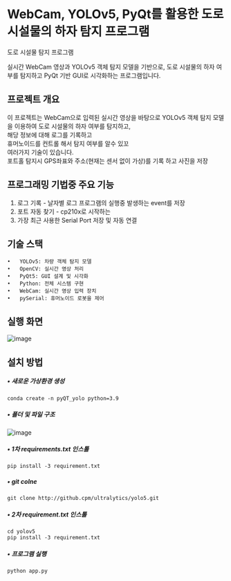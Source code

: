 # WebCam, YOLOv5, PyQt를 활용한 도로 시설물의 하자 탐지 프로그램
도로 시설물 탐지 프로그램

실시간 WebCam 영상과 YOLOv5 객체 탐지 모델을 기반으로, 도로 시설물의 하자 여부를 탐지하고 PyQt 기반 GUI로 시각화하는 프로그램입니다.


## 프로젝트 개요

이 프로젝트는 WebCam으로 입력된 실시간 영상을 바탕으로 YOLOv5 객체 탐지 모델을 이용하여 도로 시설물의 하자 여부를 탐지하고,   
해당 정보에 대해 로그를 기록하고     
휴머노이드를 컨트롤 해서 탐지 여부를 알수 있꼬    
여러가지 기술이 있습니다.  
포트홀 탐지시 GPS좌표와 주소(현재는 센서 없이 가상)를 기록 하고 사진을 저장   

## 프로그래밍 기법중 주요 기능    
1. 로그 기록 - 날자별 로그 프로그램의 실행중 발생하는 event를 저장
2. 포트 자동 찾기 - cp210x로 시작하는
3. 가장 최근 사용한 Serial Port 저장 및 자동 연결

## 기술 스택
	•	YOLOv5: 차량 객체 탐지 모델
	•	OpenCV: 실시간 영상 처리
	•	PyQt5: GUI 설계 및 시각화
	•	Python: 전체 시스템 구현
	•	WebCam: 실시간 영상 입력 장치
 	•	pySerial: 휴머노이드 로봇을 제어 
 

## 실행 화면
![image](https://github.com/user-attachments/assets/5bb18503-98bf-4292-9b42-40243229973e)


## 설치 방법
##### • 새로운 가상환경 생성
```
conda create -n pyQT_yolo python=3.9
```

##### • 폴더 및 파일 구조 
![image](https://github.com/user-attachments/assets/b7a7d8eb-0420-4a0b-94fc-00f5e81dccd8)


##### • 1차 requirements.txt 인스톨 
```
pip install -3 requirement.txt
```

##### •  git colne
```
git clone http://github.cpm/ultralytics/yolo5.git
```

##### • 2차 requirement.txt 인스톨
```
cd yolov5
pip install -3 requirement.txt
```
##### • 프로그램 실행    
```
python app.py
```



